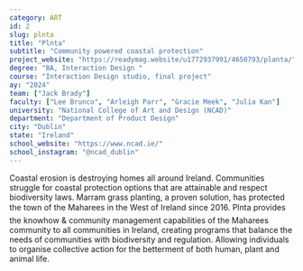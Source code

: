 ```yaml
---
category: ART
id: 2
slug: plnta
title: "Plnta"
subtitle: "Community powered coastal protection"
project_website: "https://readymag.website/u1772937991/4650793/planta/"
degree: "BA, Interaction Design "
course: "Interaction Design studio, final project"
ay: "2024"
team: ["Jack Brady"]
faculty: ["Lee Brunco", "Arleigh Parr", "Gracie Meek", "Julia Kan"]
university: "National College of Art and Design (NCAD)"
department: "Department of Product Design"
city: "Dublin"
state: "Ireland"
school_website: "https://www.ncad.ie/"
school_instagram: "@ncad_dublin"
---
```


Coastal erosion is destroying homes all around Ireland. Communities struggle for coastal protection options that are attainable and respect biodiversity laws. Marram grass planting, a proven solution, has protected the town of the Maharees in the West of Ireland since 2016. Plnta provides the knowhow & community management capabilities of the Maharees community to all communities in Ireland, creating programs that balance the needs of communities with biodiversity and regulation. Allowing individuals to organise collective action for the betterment of both human, plant and animal life.
